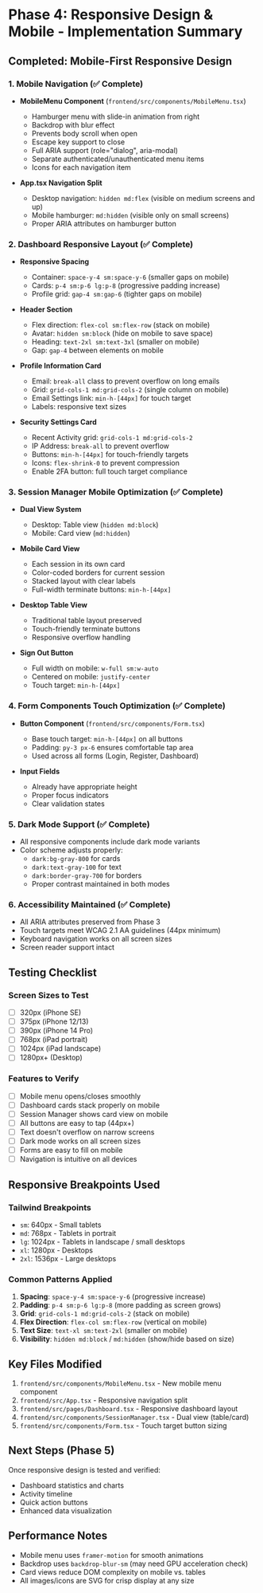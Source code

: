 # Phase 4: Responsive Design & Mobile - Implementation Summary

## Completed: Mobile-First Responsive Design

### 1. Mobile Navigation (✅ Complete)
- **MobileMenu Component** (`frontend/src/components/MobileMenu.tsx`)
  - Hamburger menu with slide-in animation from right
  - Backdrop with blur effect
  - Prevents body scroll when open
  - Escape key support to close
  - Full ARIA support (role="dialog", aria-modal)
  - Separate authenticated/unauthenticated menu items
  - Icons for each navigation item
  
- **App.tsx Navigation Split**
  - Desktop navigation: `hidden md:flex` (visible on medium screens and up)
  - Mobile hamburger: `md:hidden` (visible only on small screens)
  - Proper ARIA attributes on hamburger button

### 2. Dashboard Responsive Layout (✅ Complete)
- **Responsive Spacing**
  - Container: `space-y-4 sm:space-y-6` (smaller gaps on mobile)
  - Cards: `p-4 sm:p-6 lg:p-8` (progressive padding increase)
  - Profile grid: `gap-4 sm:gap-6` (tighter gaps on mobile)

- **Header Section**
  - Flex direction: `flex-col sm:flex-row` (stack on mobile)
  - Avatar: `hidden sm:block` (hide on mobile to save space)
  - Heading: `text-2xl sm:text-3xl` (smaller on mobile)
  - Gap: `gap-4` between elements on mobile

- **Profile Information Card**
  - Email: `break-all` class to prevent overflow on long emails
  - Grid: `grid-cols-1 md:grid-cols-2` (single column on mobile)
  - Email Settings link: `min-h-[44px]` for touch target
  - Labels: responsive text sizes

- **Security Settings Card**
  - Recent Activity grid: `grid-cols-1 md:grid-cols-2`
  - IP Address: `break-all` to prevent overflow
  - Buttons: `min-h-[44px]` for touch-friendly targets
  - Icons: `flex-shrink-0` to prevent compression
  - Enable 2FA button: full touch target compliance

### 3. Session Manager Mobile Optimization (✅ Complete)
- **Dual View System**
  - Desktop: Table view (`hidden md:block`)
  - Mobile: Card view (`md:hidden`)
  
- **Mobile Card View**
  - Each session in its own card
  - Color-coded borders for current session
  - Stacked layout with clear labels
  - Full-width terminate buttons: `min-h-[44px]`
  
- **Desktop Table View**
  - Traditional table layout preserved
  - Touch-friendly terminate buttons
  - Responsive overflow handling

- **Sign Out Button**
  - Full width on mobile: `w-full sm:w-auto`
  - Centered on mobile: `justify-center`
  - Touch target: `min-h-[44px]`

### 4. Form Components Touch Optimization (✅ Complete)
- **Button Component** (`frontend/src/components/Form.tsx`)
  - Base touch target: `min-h-[44px]` on all buttons
  - Padding: `py-3 px-6` ensures comfortable tap area
  - Used across all forms (Login, Register, Dashboard)

- **Input Fields**
  - Already have appropriate height
  - Proper focus indicators
  - Clear validation states

### 5. Dark Mode Support (✅ Complete)
- All responsive components include dark mode variants
- Color scheme adjusts properly:
  - `dark:bg-gray-800` for cards
  - `dark:text-gray-100` for text
  - `dark:border-gray-700` for borders
  - Proper contrast maintained in both modes

### 6. Accessibility Maintained (✅ Complete)
- All ARIA attributes preserved from Phase 3
- Touch targets meet WCAG 2.1 AA guidelines (44px minimum)
- Keyboard navigation works on all screen sizes
- Screen reader support intact

## Testing Checklist

### Screen Sizes to Test
- [ ] 320px (iPhone SE)
- [ ] 375px (iPhone 12/13)
- [ ] 390px (iPhone 14 Pro)
- [ ] 768px (iPad portrait)
- [ ] 1024px (iPad landscape)
- [ ] 1280px+ (Desktop)

### Features to Verify
- [ ] Mobile menu opens/closes smoothly
- [ ] Dashboard cards stack properly on mobile
- [ ] Session Manager shows card view on mobile
- [ ] All buttons are easy to tap (44px+)
- [ ] Text doesn't overflow on narrow screens
- [ ] Dark mode works on all screen sizes
- [ ] Forms are easy to fill on mobile
- [ ] Navigation is intuitive on all devices

## Responsive Breakpoints Used

### Tailwind Breakpoints
- `sm`: 640px - Small tablets
- `md`: 768px - Tablets in portrait
- `lg`: 1024px - Tablets in landscape / small desktops
- `xl`: 1280px - Desktops
- `2xl`: 1536px - Large desktops

### Common Patterns Applied
1. **Spacing**: `space-y-4 sm:space-y-6` (progressive increase)
2. **Padding**: `p-4 sm:p-6 lg:p-8` (more padding as screen grows)
3. **Grid**: `grid-cols-1 md:grid-cols-2` (stack on mobile)
4. **Flex Direction**: `flex-col sm:flex-row` (vertical on mobile)
5. **Text Size**: `text-xl sm:text-2xl` (smaller on mobile)
6. **Visibility**: `hidden md:block` / `md:hidden` (show/hide based on size)

## Key Files Modified

1. `frontend/src/components/MobileMenu.tsx` - New mobile menu component
2. `frontend/src/App.tsx` - Responsive navigation split
3. `frontend/src/pages/Dashboard.tsx` - Responsive dashboard layout
4. `frontend/src/components/SessionManager.tsx` - Dual view (table/card)
5. `frontend/src/components/Form.tsx` - Touch target button sizing

## Next Steps (Phase 5)

Once responsive design is tested and verified:
- Dashboard statistics and charts
- Activity timeline
- Quick action buttons
- Enhanced data visualization

## Performance Notes

- Mobile menu uses `framer-motion` for smooth animations
- Backdrop uses `backdrop-blur-sm` (may need GPU acceleration check)
- Card views reduce DOM complexity on mobile vs. tables
- All images/icons are SVG for crisp display at any size
